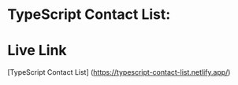 # TypeScript Contact List: 
# Live Link
[TypeScript Contact List] (https://typescript-contact-list.netlify.app/)